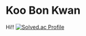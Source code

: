 # Koo Bon Kwan
Hi!!
[![Solved.ac Profile](http://mazassumnida.wtf/api/v2/generate_badge?boj=rnqhscjf3333)](https://solved.ac/rnqhscjf3333/)
